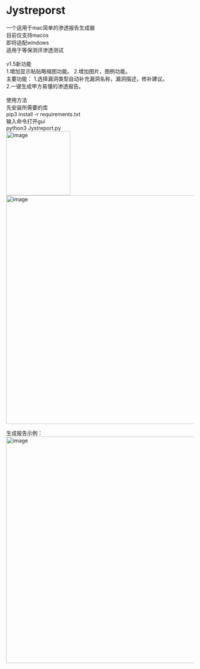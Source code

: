 # Jystreporst
一个适用于mac简单的渗透报告生成器<br>
目前仅支持macos<br>
即将适配windows<br>
适用于等保测评渗透测试<br>
<br>
v1.5新功能<br>
1.增加显示粘贴略缩图功能。
2.增加图片，图例功能。
<br>
主要功能：
1.选择漏洞类型自动补充漏洞名称，漏洞描述，修补建议。<br>
2.一键生成甲方易懂的渗透报告。<br>
<br>
使用方法<br>
先安装所需要的库<br>
pip3 install -r requirements.txt<br>
输入命令打开gui<br>
python3 Jystreport.py<br>
<img width="172" alt="image" src="https://github.com/L1ech0/Jystreporst/assets/110832755/ae1448b4-8d71-4549-b203-54763f4a3db9"><br>
<img width="613" alt="image" src="https://github.com/L1ech0/Jystreporst/assets/110832755/fb77c8fb-51db-44a0-a967-e17034cac04e"><br>

生成报告示例：<br>
<img width="607" alt="image" src="https://github.com/L1ech0/Jystreporst/assets/110832755/7861fccd-c989-45ae-9162-5b0875a6f736">
